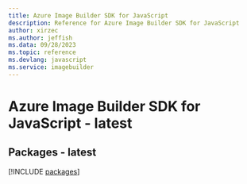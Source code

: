 ```yaml
---
title: Azure Image Builder SDK for JavaScript
description: Reference for Azure Image Builder SDK for JavaScript
author: xirzec
ms.author: jeffish
ms.data: 09/28/2023
ms.topic: reference
ms.devlang: javascript
ms.service: imagebuilder
---
```

# Azure Image Builder SDK for JavaScript - latest
## Packages - latest
[!INCLUDE [packages](image-builder-index.md)]